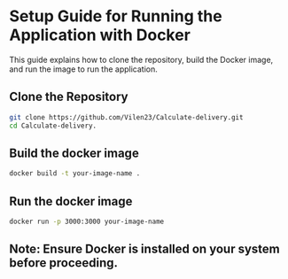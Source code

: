 # Setup Guide for Running the Application with Docker

This guide explains how to clone the repository, build the Docker image, and run the image to run the application.

## Clone the Repository
```sh
git clone https://github.com/Vilen23/Calculate-delivery.git
cd Calculate-delivery.
```

## Build the docker image
```sh
docker build -t your-image-name .
```

## Run the docker image
```sh
docker run -p 3000:3000 your-image-name
```

## Note: Ensure Docker is installed on your system before proceeding.

